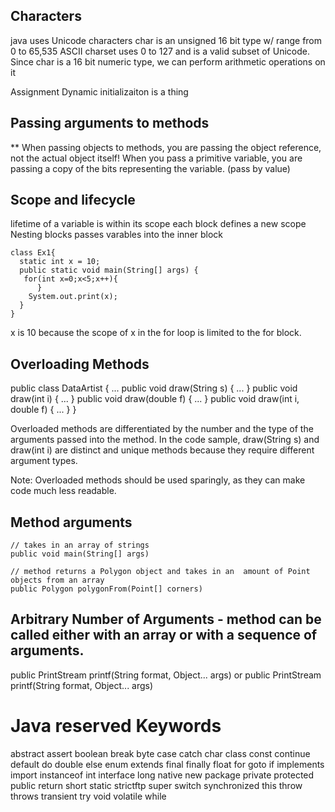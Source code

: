 ## Characters
java uses Unicode characters
char is an unsigned 16 bit type w/ range from 0 to 65,535
ASCII charset uses 0 to 127 and is a valid subset of Unicode.
Since char is a 16 bit numeric type, we can perform arithmetic operations on it

Assignment
Dynamic initializaiton is a thing

## Passing arguments to methods
** When passing objects to methods, you are passing the object reference, not the actual object itself!
When you pass a primitive variable, you are passing a copy of the bits representing the variable. (pass by value)

## Scope and lifecycle
lifetime of a variable is within its scope
each block defines a new scope
Nesting blocks passes varables into the inner block


    class Ex1{
      static int x = 10;
      public static void main(String[] args) {
       for(int x=0;x<5;x++){
          }
        System.out.print(x);
      }
    }

x is 10 because the scope of x in the for loop is limited to the for block.

## Overloading Methods

public class DataArtist {
    ...
    public void draw(String s) {
        ...
    }
    public void draw(int i) {
        ...
    }
    public void draw(double f) {
        ...
    }
    public void draw(int i, double f) {
        ...
    }
}

Overloaded methods are differentiated by the number and the type of the arguments passed into the method. In the code sample, draw(String s) and draw(int i) are distinct and unique methods because they require different argument types.

Note: Overloaded methods should be used sparingly, as they can make code much less readable.

## Method arguments
    // takes in an array of strings
    public void main(String[] args)

    // method returns a Polygon object and takes in an  amount of Point objects from an array
    public Polygon polygonFrom(Point[] corners)


## Arbitrary Number of Arguments - method can be called either with an array or with a sequence of arguments.
public PrintStream printf(String format, Object... args)
or
public PrintStream printf(String format, Object... args)


# Java reserved Keywords
abstract
assert
boolean
break
byte
case
catch
char
class
const
continue
default
do
double
else
enum
extends
final
finally
float
for
goto
if
implements
import
instanceof
int
interface
long
native
new
package
private
protected
public
return
short
static
strictftp
super
switch
synchronized
this
throw
throws
transient
try
void
volatile
while


